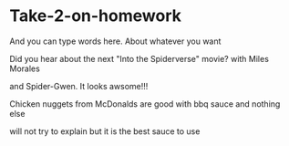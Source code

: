 # Take-2-on-homework
And you can type words here. About whatever you want

Did you hear about the next "Into the Spiderverse" movie? with Miles Morales

and Spider-Gwen. It looks awsome!!!

Chicken nuggets from McDonalds are good with bbq sauce and nothing else 

will not try to explain but it is the best sauce to use

